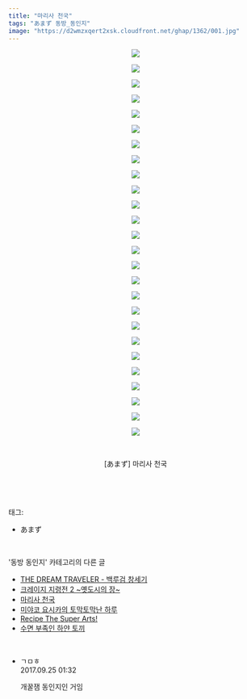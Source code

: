 ```yaml
---
title: "마리사 천국"
tags: "あまず 동방_동인지"
image: "https://d2wmzxqert2xsk.cloudfront.net/ghap/1362/001.jpg"
---
```

<div class="article">
<p style="text-align: center; clear: none; float: none;"><img src="{{ site.imgserver11 }}/ghap/1362/001.jpg"/></p>
<p style="text-align: center; clear: none; float: none;"><img src="{{ site.imgserver11 }}/ghap/1362/002.jpg"/></p>
<p style="text-align: center; clear: none; float: none;"><img src="{{ site.imgserver11 }}/ghap/1362/003.jpg"/></p>
<p style="text-align: center; clear: none; float: none;"><img src="{{ site.imgserver11 }}/ghap/1362/004.jpg"/></p>
<p style="text-align: center; clear: none; float: none;"><img src="{{ site.imgserver11 }}/ghap/1362/005.jpg"/></p>
<p style="text-align: center; clear: none; float: none;"><img src="{{ site.imgserver11 }}/ghap/1362/006.jpg"/></p>
<p style="text-align: center; clear: none; float: none;"><img src="{{ site.imgserver11 }}/ghap/1362/007.jpg"/></p>
<p style="text-align: center; clear: none; float: none;"><img src="{{ site.imgserver11 }}/ghap/1362/008.jpg"/></p>
<p style="text-align: center; clear: none; float: none;"><img src="{{ site.imgserver11 }}/ghap/1362/009.jpg"/></p>
<p style="text-align: center; clear: none; float: none;"><img src="{{ site.imgserver11 }}/ghap/1362/010.jpg"/></p>
<p style="text-align: center; clear: none; float: none;"><img src="{{ site.imgserver11 }}/ghap/1362/011.jpg"/></p>
<p style="text-align: center; clear: none; float: none;"><img src="{{ site.imgserver11 }}/ghap/1362/012.jpg"/></p>
<p style="text-align: center; clear: none; float: none;"><img src="{{ site.imgserver11 }}/ghap/1362/013.jpg"/></p>
<p style="text-align: center; clear: none; float: none;"><img src="{{ site.imgserver11 }}/ghap/1362/014.jpg"/></p>
<p style="text-align: center; clear: none; float: none;"><img src="{{ site.imgserver11 }}/ghap/1362/015.jpg"/></p>
<p style="text-align: center; clear: none; float: none;"><img src="{{ site.imgserver11 }}/ghap/1362/016.jpg"/></p>
<p style="text-align: center; clear: none; float: none;"><img src="{{ site.imgserver11 }}/ghap/1362/017.jpg"/></p>
<p style="text-align: center; clear: none; float: none;"><img src="{{ site.imgserver11 }}/ghap/1362/018.jpg"/></p>
<p style="text-align: center; clear: none; float: none;"><img src="{{ site.imgserver11 }}/ghap/1362/019.jpg"/></p>
<p style="text-align: center; clear: none; float: none;"><img src="{{ site.imgserver11 }}/ghap/1362/020.jpg"/></p>
<p style="text-align: center; clear: none; float: none;"><img src="{{ site.imgserver11 }}/ghap/1362/021.jpg"/></p>
<p style="text-align: center; clear: none; float: none;"><img src="{{ site.imgserver11 }}/ghap/1362/022.jpg"/></p>
<p style="text-align: center; clear: none; float: none;"><img src="{{ site.imgserver11 }}/ghap/1362/023.jpg"/></p>
<p style="text-align: center; clear: none; float: none;"><img src="{{ site.imgserver11 }}/ghap/1362/024.jpg"/></p>
<p style="text-align: center; clear: none; float: none;"><img src="{{ site.imgserver11 }}/ghap/1362/025.jpg"/></p>
<p style="text-align: center; clear: none; float: none;"><img src="{{ site.imgserver11 }}/ghap/1362/026.jpg"/></p>
<p style="text-align: center; clear: none; float: none;"><br/></p>
<p style="text-align: center; clear: none; float: none;">[あまず] 마리사 천국</p>
<p><br/></p>
</div><br/>
<div class="tagTrail">
<p>태그: </p>
<ul>
<li>あまず</li>
</ul>
</div><br/>
<div class="another">
<p>'동방 동인지' 카테고리의 다른 글</p>
<ul>
<li><a href="/ghap_1364">THE DREAM TRAVELER - 백루검 창세기</a></li>
<li><a href="/ghap_1363">크레이지 지령전 2 ~옛도시의 장~</a></li>
<li><a href="/ghap_1362">마리사 천국</a></li>
<li><a href="/ghap_1361">미야코 요시카의 토막토막난 하루</a></li>
<li><a href="/ghap_1360">Recipe The Super Arts!</a></li>
<li><a href="/ghap_1359">수면 부족인 하얀 토끼</a></li>
</ul>
</div><br/>
<div class="cb_module cb_fluid">
<div class="cb_wrt cb_profile">
<div class="comment">
<ul>
<li class="cb_thumb_off" id="comment15089826">
<div class="cb_comment_area">
<div class="cb_info_area">
<div class="cb_section">
<span class="cb_nick_name">ㄱㅁㅎ</span>
</div>
<div class="cb_section">
<span class="cb_date">2017.09.25 01:32 </span>
</div>
</div>
<div class="cb_dsc_comment">
<p class="cb_dsc">
											개꿀잼 동인지인 거임
										</p>
</div>
</div></li>
</ul>
</div>
</div><!-- commentList close -->
</div><br/>
